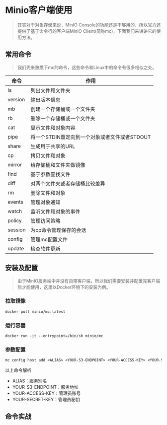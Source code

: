 # Minio客户端使用
> 其实对于对象存储来说，MinIO Console的功能还是不够用的，所以官方还提供了基于命令行的客户端MinIO Client(简称mc)，下面我们来讲讲它的使用方法。

## 常用命令

> 我们先来熟悉下mc的命令，这些命令和Linux中的命令有很多相似之处。

| 命令    | 作用                                          |
| ------- | --------------------------------------------- |
| ls      | 列出文件和文件夹                              |
| version | 输出版本信息                                  |
| mb      | 创建一个存储桶或一个文件夹                    |
| rb      | 删除一个存储桶或一个文件夹                    |
| cat     | 显示文件和对象内容                            |
| pipe    | 将一个STDIN重定向到一个对象或者文件或者STDOUT |
| share   | 生成用于共享的URL                             |
| cp      | 拷贝文件和对象                                |
| mirror  | 给存储桶和文件夹做镜像                        |
| find    | 基于参数查找文件                              |
| diff    | 对两个文件夹或者存储桶比较差异                |
| rm      | 删除文件和对象                                |
| events  | 管理对象通知                                  |
| watch   | 监听文件和对象的事件                          |
| policy  | 管理访问策略                                  |
| session | 为cp命令管理保存的会话                        |
| config  | 管理mc配置文件                                |
| update  | 检查软件更新                                  |

## 安装及配置

> 由于MinIO服务端中并没有自带客户端，所以我们需要安装并配置完客户端后才能使用，这里以Docker环境下的安装为例。

### 拉取镜像

```dockerfile
docker pull minio/mc:latest
```

### 运行容器

```dockerfile
docker run -it --entrypoint=/bin/sh minio/mc
```

### 参数配置

```dockerfile
mc config host add <ALIAS> <YOUR-S3-ENDPOINT> <YOUR-ACCESS-KEY> <YOUR-SECRET-KEY>
```

以上命令解析

- ALIAS：服务别名
- YOUR-S3-ENDPOINT：服务地址
- YOUR-ACCESS-KEY：管理员账号
- YOUR-SECRET-KEY：管理员秘钥

## 命令实战

